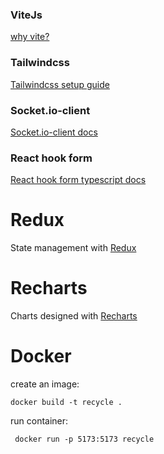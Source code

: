 ### ViteJs
[why vite?](https://vitejs.dev/guide/why.html)

### Tailwindcss
[Tailwindcss setup guide](https://tailwindcss.com/docs/guides/vite)

### Socket.io-client
[Socket.io-client docs](https://socket.io/docs/v4/client-api/)

### React hook form
[React hook form typescript docs](https://react-hook-form.com/ts/)

# Redux
State management with [Redux](https://redux.js.org/introduction/getting-started)

# Recharts 
Charts designed with [Recharts](https://recharts.org/en-US/)

# Docker
create an image:
````
docker build -t recycle .
````
run container:
````
 docker run -p 5173:5173 recycle
````